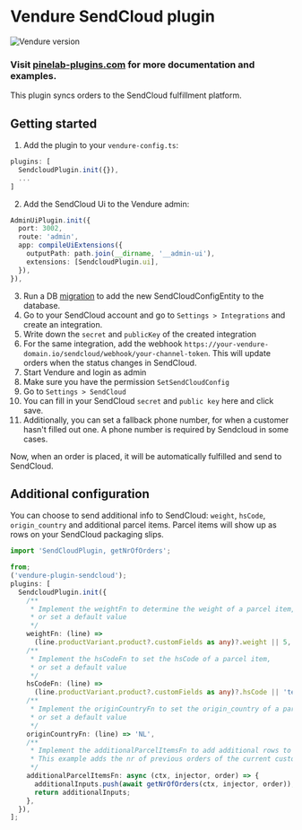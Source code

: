 # Vendure SendCloud plugin

![Vendure version](https://img.shields.io/npm/dependency-version/vendure-plugin-sendcloud/dev/@vendure/core)

### Visit [pinelab-plugins.com](https://pinelab-plugins.com/plugin/vendure-plugin-sendcloud) for more documentation and examples.

This plugin syncs orders to the SendCloud fulfillment platform.

## Getting started

1. Add the plugin to your `vendure-config.ts`:

```ts
plugins: [
  SendcloudPlugin.init({}),
  ...
]
```

2. Add the SendCloud Ui to the Vendure admin:

```ts
AdminUiPlugin.init({
  port: 3002,
  route: 'admin',
  app: compileUiExtensions({
    outputPath: path.join(__dirname, '__admin-ui'),
    extensions: [SendcloudPlugin.ui],
  }),
}),
```

3. Run a DB [migration](https://www.vendure.io/docs/developer-guide/migrations/) to add the new SendCloudConfigEntity to
   the database.
4. Go to your SendCloud account and go to `Settings > Integrations` and create an integration.
5. Write down the `secret` and `publicKey` of the created integration
6. For the same integration, add the webhook `https://your-vendure-domain.io/sendcloud/webhook/your-channel-token`. This
   will update orders when the status changes in SendCloud.
7. Start Vendure and login as admin
8. Make sure you have the permission `SetSendCloudConfig`
9. Go to `Settings > SendCloud`
10. You can fill in your SendCloud `secret` and `public key` here and click save.
11. Additionally, you can set a fallback phone number, for when a customer hasn't filled out one. A phone number is
    required by Sendcloud in some cases.

Now, when an order is placed, it will be automatically fulfilled and send to SendCloud.

## Additional configuration

You can choose to send additional info to SendCloud: `weight`, `hsCode`, `origin_country` and additional parcel items.
Parcel items will show up as rows on your SendCloud packaging slips.

```ts
import 'SendCloudPlugin, getNrOfOrders';

from;
('vendure-plugin-sendcloud');
plugins: [
  SendcloudPlugin.init({
    /**
     * Implement the weightFn to determine the weight of a parcel item,
     * or set a default value
     */
    weightFn: (line) =>
      (line.productVariant.product?.customFields as any)?.weight || 5,
    /**
     * Implement the hsCodeFn to set the hsCode of a parcel item,
     * or set a default value
     */
    hsCodeFn: (line) =>
      (line.productVariant.product?.customFields as any)?.hsCode || 'test hs',
    /**
     * Implement the originCountryFn to set the origin_country of a parcel item,
     * or set a default value
     */
    originCountryFn: (line) => 'NL',
    /**
     * Implement the additionalParcelItemsFn to add additional rows to the SendCloud order.
     * This example adds the nr of previous orders of the current customer to SendCloud
     */
    additionalParcelItemsFn: async (ctx, injector, order) => {
      additionalInputs.push(await getNrOfOrders(ctx, injector, order));
      return additionalInputs;
    },
  }),
];
```
